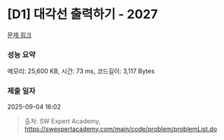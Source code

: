 # [D1] 대각선 출력하기 - 2027 

[문제 링크](https://swexpertacademy.com/main/code/problem/problemDetail.do?contestProbId=AV5QFuZ6As0DFAUq) 

### 성능 요약

메모리: 25,600 KB, 시간: 73 ms, 코드길이: 3,117 Bytes

### 제출 일자

2025-09-04 16:02



> 출처: SW Expert Academy, https://swexpertacademy.com/main/code/problem/problemList.do